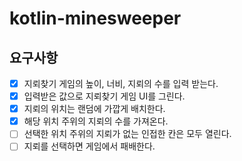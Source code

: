 # kotlin-minesweeper

## 요구사항
- [x] 지뢰찾기 게임의 높이, 너비, 지뢰의 수를 입력 받는다.
- [x] 입력받은 값으로 지뢰찾기 게임 UI를 그린다.
- [x] 지뢰의 위치는 랜덤에 가깝게 배치한다.
- [x] 해당 위치 주위의 지뢰의 수를 가져온다.
- [ ] 선택한 위치 주위의 지뢰가 없는 인접한 칸은 모두 열린다.
- [ ] 지뢰를 선택하면 게임에서 패배한다.
